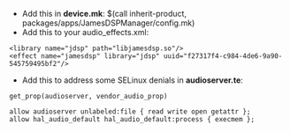 - Add this in **device.mk**: $(call inherit-product, packages/apps/JamesDSPManager/config.mk)
- Add this to your audio_effects.xml:
```
<library name="jdsp" path="libjamesdsp.so"/>
<effect name="jamesdsp" library="jdsp" uuid="f27317f4-c984-4de6-9a90-545759495bf2"/>
```
- Add this to address some SELinux denials in **audioserver.te**:
```
get_prop(audioserver, vendor_audio_prop)

allow audioserver unlabeled:file { read write open getattr };
allow hal_audio_default hal_audio_default:process { execmem };
```
